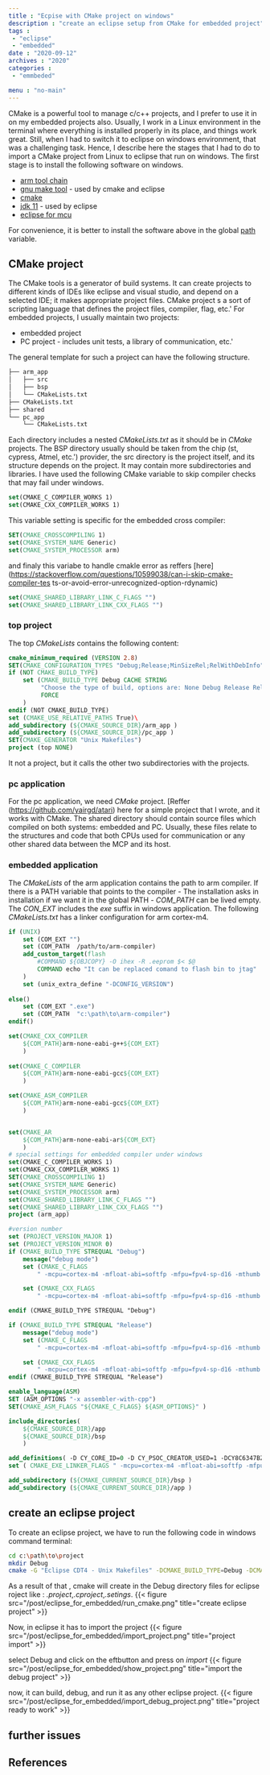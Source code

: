 ```yaml
---
title : "Ecpise with CMake project on windows"
description : "create an eclipse setup from CMake for embedded project"
tags : 
 - "eclipse"
 - "embedded"
date : "2020-09-12"
archives : "2020"
categories : 
 - "emmbeded"

menu : "no-main"
---
```




CMake is a powerful tool to manage c/c++ projects, and I prefer to use it in on my embedded projects also. Usually, I  work in a Linux environment in the terminal where everything is installed properly in its place, and things work great. Still, when I had to switch it to eclipse on windows environment, that was a challenging task. Hence, I describe here the stages that I had to do to import a CMake project from Linux to eclipse that run on windows. The first stage is to install the following software on windows.

* [arm tool chain](https://developer.arm.com/tools-and-software/open-source-software/developer-tools/gnu-toolchain/gnu-rm/downloads) 
* [gnu make tool](http://gnuwin32.sourceforge.net/packages/make.htm) - used by cmake and eclipse
* [cmake](https://cmake.org/)
* [jdk 11](https://www.oracle.com/java/technologies/javase-jdk11-downloads.html) - used by eclipse
* [eclipse for mcu](https://gnu-mcu-eclipse.github.io/)

For convenience, it is better to install the software above in the global [path](https://www.architectryan.com/2018/03/17/add-to-the-path-on-windows-10/) variable.

## CMake project
The CMake tools is a generator of build systems. It can create projects to different kinds of IDEs like eclipse and visual studio, and depend on a selected IDE; it makes appropriate project files.  CMake project s a sort of scripting language that defines the project files, compiler, flag, etc.'  For embedded projects, I usually maintain two projects:
* embedded project
* PC project - includes unit tests, a library of communication, etc.'

The general template for such a project can have the following structure.
```bash
├── arm_app
│   ├── src
│   ├── bsp
│   └── CMakeLists.txt
├── CMakeLists.txt
├── shared
└── pc_app
    └── CMakeLists.txt
```

Each directory includes a nested *CMakeLists.txt* as it should be in *CMake* projects. The BSP directory usually should be taken from the chip (st, cypress, Atmel, etc.') provider, the src directory is the project itself, and its structure depends on the project. It may contain more subdirectories and libraries. 
I have used the following CMake variable to skip compiler checks that may fail under windows.

```cmake
set(CMAKE_C_COMPILER_WORKS 1)
set(CMAKE_CXX_COMPILER_WORKS 1)
```

This variable setting is specific for the embedded cross compiler:

```cmake
SET(CMAKE_CROSSCOMPILING 1)
set(CMAKE_SYSTEM_NAME Generic)
set(CMAKE_SYSTEM_PROCESSOR arm)
```
and finaly this variabe to handle cmakle error as reffers [here](https://stackoverflow.com/questions/10599038/can-i-skip-cmake-compiler-tes    ts-or-avoid-error-unrecognized-option-rdynamic)
```cmake
set(CMAKE_SHARED_LIBRARY_LINK_C_FLAGS "")
set(CMAKE_SHARED_LIBRARY_LINK_CXX_FLAGS "")
```
### top project
The top *CMakeLists* contains the following content:
```cmake
cmake_minimum_required (VERSION 2.8)
SET(CMAKE_CONFIGURATION_TYPES "Debug;Release;MinSizeRel;RelWithDebInfo" CACHE STRING "" FORCE)
if (NOT CMAKE_BUILD_TYPE)
	set (CMAKE_BUILD_TYPE Debug CACHE STRING
         "Choose the type of build, options are: None Debug Release RelWithDebInfo MinSizeRel."
         FORCE
    )
endif (NOT CMAKE_BUILD_TYPE)
set (CMAKE_USE_RELATIVE_PATHS True)\
add_subdirectory (${CMAKE_SOURCE_DIR}/arm_app )
add_subdirectory (${CMAKE_SOURCE_DIR}/pc_app )
SET(CMAKE_GENERATOR "Unix Makefiles")
project (top NONE)
```
It not a project, but it calls the other two subdirectories with the projects.

### pc application
For the pc application, we need *CMake* project. [Reffer (https://github.com/yairgd/atari) here for a simple project that I wrote, and it works with CMake.
The shared directory should contain source files which compiled on both systems: embedded and PC. Usually, these files relate to the structures and code that both CPUs used for communication or any other shared data between the MCP and its host.

### embedded application
The *CMakeLists* of the arm application contains the path to arm compiler. If there is a PATH variable that points to the compiler - The installation asks in installation if we want it in the global PATH - *COM_PATH*  can be lived empty. The *CON_EXT* includes the *exe* suffix in windows application. The following *CMakeLists.txt* has a linker configuration for arm cortex-m4.

```cmake
if (UNIX)
	set (COM_EXT "")
	set (COM_PATH  /path/to/arm-compiler)
	add_custom_target(flash
		#COMMAND ${OBJCOPY} -O ihex -R .eeprom $< $@       
		COMMAND echo "It can be replaced comand to flash bin to jtag"
	)
	set (unix_extra_define "-DCONFIG_VERSION")
	
else()
	set (COM_EXT ".exe")
	set (COM_PATH  "c:\path\to\arm-compiler")
endif()

set(CMAKE_CXX_COMPILER
	${COM_PATH}arm-none-eabi-g++${COM_EXT}
	) 
	
set(CMAKE_C_COMPILER
	${COM_PATH}arm-none-eabi-gcc${COM_EXT}
	)

set(CMAKE_ASM_COMPILER
	${COM_PATH}arm-none-eabi-gcc${COM_EXT}
	)


set(CMAKE_AR
	${COM_PATH}arm-none-eabi-ar${COM_EXT}
	)
# special settings for embedded compiler under windows
set(CMAKE_C_COMPILER_WORKS 1)
set(CMAKE_CXX_COMPILER_WORKS 1)
SET(CMAKE_CROSSCOMPILING 1)
set(CMAKE_SYSTEM_NAME Generic)
set(CMAKE_SYSTEM_PROCESSOR arm)
set(CMAKE_SHARED_LIBRARY_LINK_C_FLAGS "")
set(CMAKE_SHARED_LIBRARY_LINK_CXX_FLAGS "")
project (arm_app)

#version number
set (PROJECT_VERSION_MAJOR 1)
set (PROJECT_VERSION_MINOR 0)
if (CMAKE_BUILD_TYPE STREQUAL "Debug")
	message("debug mode")
	set (CMAKE_C_FLAGS 
		" -mcpu=cortex-m4 -mfloat-abi=softfp -mfpu=fpv4-sp-d16 -mthumb ${CMAKE_C_FLAGS_DEBUG}" )

	set (CMAKE_CXX_FLAGS 
		" -mcpu=cortex-m4 -mfloat-abi=softfp -mfpu=fpv4-sp-d16 -mthumb ${CMAKE_CXX_FLAGS_DEBUG}  -fpermissive" )

endif (CMAKE_BUILD_TYPE STREQUAL "Debug") 

if (CMAKE_BUILD_TYPE STREQUAL "Release")
	message("debug mode")
	set (CMAKE_C_FLAGS 
		" -mcpu=cortex-m4 -mfloat-abi=softfp -mfpu=fpv4-sp-d16 -mthumb ${CMAKE_C_FLAGS_RELEASE}" )

	set (CMAKE_CXX_FLAGS 
		" -mcpu=cortex-m4 -mfloat-abi=softfp -mfpu=fpv4-sp-d16 -mthumb ${CMAKE_CXX_FLAGS_RELEASE}  -fpermissive" )
endif (CMAKE_BUILD_TYPE STREQUAL "Release") 

enable_language(ASM)
SET (ASM_OPTIONS "-x assembler-with-cpp")
SET(CMAKE_ASM_FLAGS "${CMAKE_C_FLAGS} ${ASM_OPTIONS}" )

include_directories(
	${CMAKE_SOURCE_DIR}/app
	${CMAKE_SOURCE_DIR}/bsp
	)

add_definitions( -D CY_CORE_ID=0 -D CY_PSOC_CREATOR_USED=1 -DCY8C6347BZI_BLD53 ${unix_extra_define})
set ( CMAKE_EXE_LINKER_FLAGS " -mcpu=cortex-m4 -mfloat-abi=softfp -mfpu=fpv4-sp-d16 -mthumb  -T ${CMAKE_SOURCE_DIR}/project/PSoC6/cy8c6xx7_cm4_dual.ld -specs=nano.specs -Wl,--gc-sections -g -ffunction-sections -ffat-lto-objects -e Reset_Handler")

add_subdirectory (${CMAKE_CURRENT_SOURCE_DIR}/bsp )
add_subdirectory (${CMAKE_CURRENT_SOURCE_DIR}/app )
```


## create an eclipse project
To create an eclipse project, we have to run the following code in windows command terminal:
```bash
cd c:\path\to\project
mkdir Debug
cmake -G "Eclipse CDT4 - Unix Makefiles" -DCMAKE_BUILD_TYPE=Debug -DCMAKE_ECLIPSE_GENERATE_SOURCE_PROJECT=TRUE -DCMAKE_ECLIPSE_MAKE_ARGUMENTS=-j8 ..
```
As a result of that , cmake will create in the Debug directory files for eclipse roject like : *.project*,*.cproject*,*.setings*.
{{< figure src="/post/eclipse_for_embedded/run_cmake.png" title="create eclipse project" >}}

Now, in eclipse it has to import the project
{{< figure src="/post/eclipse_for_embedded/import_project.png" title="project import" >}}

select Debug and click on the eftbutton and press on *import*
{{< figure src="/post/eclipse_for_embedded/show_project.png" title="import the debug project" >}}

now, it can build, debug, and run it as any other eclipse project.
{{< figure src="/post/eclipse_for_embedded/import_debug_project.png" title="project ready to work" >}}

## further issues

## References
